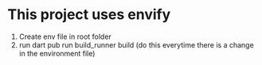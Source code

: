 # This project uses envify

1. Create env file in root folder
2. run dart pub run build_runner build (do this everytime there is a change in the environment file)

